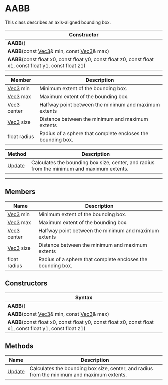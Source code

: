 # AABB #

This class describes an axis-aligned bounding box.

| Constructor |
| --- |
| **AABB**() |
| **AABB**(const [Vec3](CPP_Vec3.md)& min, const [Vec3](CPP_Vec3.md)& max) |
| **AABB**(const float x0, const float y0, const float z0, const float x1, const float y1, const float z1) |

| Member | Description |
| ----- | ----- |
| [Vec3](CPP_Vec3.md) min | Minimum extent of the bounding box. |
| [Vec3](CPP_Vec3.md) max | Maximum extent of the bounding box. |
| [Vec3](CPP_Vec3.md) center | Halfway point between the minimum and maximum extents |
| [Vec3](CPP_Vec3.md) size | Distance between the minimum and maximum extents |
| float radius | Radius of a sphere that complete encloses the bounding box. |

| Method | Description |
| ----- | ----- |
| [Update](API_AABB_Update.md) | Calculates the bounding box size, center, and radius from the minimum and maximum extents. |


------


## Members ##
| Name | Description |
| ----- | ----- |
| [Vec3](CPP_Vec3.md) min | Minimum extent of the bounding box. |
| [Vec3](CPP_Vec3.md) max | Maximum extent of the bounding box. |
| [Vec3](CPP_Vec3.md) center | Halfway point between the minimum and maximum extents |
| [Vec3](CPP_Vec3.md) size | Distance between the minimum and maximum extents |
| float radius | Radius of a sphere that complete encloses the bounding box. |

## Constructors ##
| Syntax |
| --- |
| **AABB**() |
| **AABB**(const [Vec3](CPP_Vec3.md)& min, const [Vec3](CPP_Vec3.md)& max) |
| **AABB**(const float x0, const float y0, const float z0, const float x1, const float y1, const float z1) |

## Methods ##
| Name | Description |
| ----- | ----- |
| [Update](API_AABB_Update.md) | Calculates the bounding box size, center, and radius from the minimum and maximum extents. |

